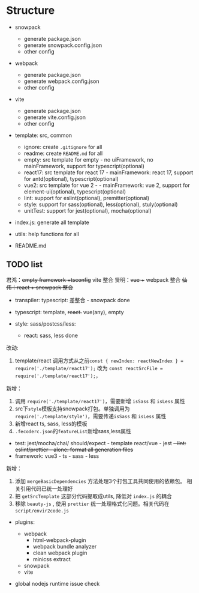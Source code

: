 # Structure

- snowpack
  - generate package.json
  - generate snowpack.config.json
  - other config
  
- webpack
  - generate package.json
  - generate webpack.config.json
  - other config
    
- vite
  - generate package.json
  - generate vite.config.json
  - other config
    
- template: src, common
  - ignore: create `.gitignore` for all
  - readme: create `README.md` for all
  - empty: src template for empty - no uiFramework, no mainFramework, support for typescript(optional)
  - react17: src template for react 17 - mainFramework: react 17, support for antd(optional), typescript(optional)
  - vue2: src template for vue 2 - - mainFramework: vue 2, support for element-ui(optional), typescript(optional)
  - lint: support for eslint(optional), premitter(optional)
  - style: support for sass(optional), less(optional), stuly(optional)
  - unitTest: support for jest(optional), mocha(optional)
    
- index.js: generate all template
  
- utils: help functions for all

- README.md

## TODO list

君鸿：~~empty framework +tsconfig~~ vite 整合
贤明：~~vue +~~ webpack 整合
~~仙伟：react + snowpack 整合~~
- transpiler: typescript: 差整合 - snowpack done

- typescript: template, ~~react.~~ vue(any), empty
- style: sass/postcss/less:
  - react: sass, less done


改动:
1. template/react 调用方式从之前`const { newIndex: reactNewIndex } = require('./template/react17');`
改为 `const reactSrcFile = require('./template/react17');`，
   
新增：
1. 调用 `require('./template/react17')`，需要新增 `isSass` 和 `isLess` 属性
2. src下`style`模板支持snowpack打包。单独调用为`require('./template/style')`，需要传递`isSass` 和 `isLess` 属性
3. 新增react ts, sass, less的模板
4. `.fecoderc.json`的`featureList`新增sass,less属性

- test: jest/mocha/chai/ should/expect - template
  react/vue - jest
~~- lint: eslint/prettier - alone: format all generation files~~
- framework: vue3 - ts - sass - less

新增：
1. 添加 `mergeBasicDependencies` 方法处理3个打包工具共同使用的依赖包。 相关引用代码已统一处理好
2. 把 `getSrcTemplate` 这部分代码提取成utils, 降低对 `index.js` 的耦合
3. 移除 `beauty-js` , 使用 `prettier` 统一处理格式化问题。相关代码在 `script/envir2code.js`

- plugins:
  - webpack
    - html-webpack-plugin
    - webpack bundle analyzer
    - clean webpack plugin
    - minicss extract
  - snowpack
  - vite

- global nodejs runtime issue check 
